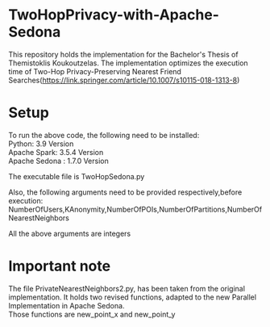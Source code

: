 # TwoHopPrivacy-with-Apache-Sedona
This repository holds the implementation for the Bachelor's Thesis of Themistoklis Koukoutzelas. The implementation optimizes the execution time of Two-Hop Privacy-Preserving Nearest Friend Searches(https://link.springer.com/article/10.1007/s10115-018-1313-8)

# Setup
To run the above code, the following need to be installed: <br />
Python: 3.9 Version <br />
Apache Spark: 3.5.4 Version <br />
Apache Sedona : 1.7.0 Version <br />

The executable file is TwoHopSedona.py

Also, the following arguments need to be provided respectively,before execution: NumberOfUsers,KAnonymity,NumberOfPOIs,NumberOfPartitions,NumberOfNearestNeighbors <br />

All the above arguments are integers

# Important note
The file PrivateNearestNeighbors2.py, has been taken from the original implementation. It holds two revised functions, adapted to the new Parallel Implementation in Apache Sedona. <br />
Those functions are new_point_x and new_point_y
